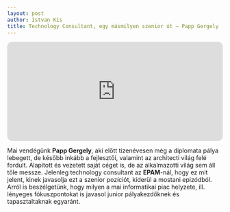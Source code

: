 ```yaml
---
layout: post
author: Istvan Kis
title: Technology Consultant, egy másmilyen szenior út — Papp Gergely
---
```

<iframe style="border-radius:12px" src="https://open.spotify.com/embed/episode/4JGbzXVcIcIhMWai1Yz1EI?utm_source=generator" width="100%" height="232" frameBorder="0" allowfullscreen="" allow="autoplay; clipboard-write; encrypted-media; fullscreen; picture-in-picture"></iframe>

Mai vendégünk **Papp Gergely**, aki előtt tizenévesen még a diplomata pálya lebegett, de később inkább a fejlesztői, valamint az architecti világ felé fordult. Alapított és vezetett saját céget is, de az alkalmazotti világ sem áll tőle messze. Jelenleg technology consultant az **EPAM**-nál, hogy ez mit jelent, kinek javasolja ezt a szenior pozíciót, kiderül a mostani epizódból. Arról is beszélgetünk, hogy milyen a mai informatikai piac helyzete, ill. lényeges fókuszpontokat is javasol junior pályakezdőknek és tapasztaltaknak egyaránt.
